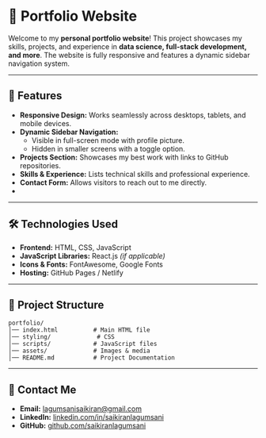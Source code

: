 # 🚀 Portfolio Website

Welcome to my **personal portfolio website**! This project showcases my skills, projects, and experience in **data science, full-stack development, and more**. The website is fully responsive and features a dynamic sidebar navigation system.



---

## 📌 Features

- **Responsive Design:** Works seamlessly across desktops, tablets, and mobile devices.
- **Dynamic Sidebar Navigation:**
  - Visible in full-screen mode with profile picture.
  - Hidden in smaller screens with a toggle option.
- **Projects Section:** Showcases my best work with links to GitHub repositories.
- **Skills & Experience:** Lists technical skills and professional experience.
- **Contact Form:** Allows visitors to reach out to me directly.
- 

---

## 🛠️ Technologies Used

- **Frontend:** HTML, CSS, JavaScript
- **JavaScript Libraries:** React.js *(if applicable)*
- **Icons & Fonts:** FontAwesome, Google Fonts
- **Hosting:** GitHub Pages / Netlify 

---

## 📂 Project Structure
```
portfolio/
│── index.html          # Main HTML file
│── styling/             # CSS 
│── scripts/            # JavaScript files
│── assets/             # Images & media
│── README.md           # Project Documentation

```

---


## 📧 Contact Me

- **Email:** [lagumsanisaikiran@gmail.com](mailto:lagumsanisaikiran@gmail.com)
- **LinkedIn:** [linkedin.com/in/saikiranlagumsani]([https://linkedin.com/in/your-profile](https://www.linkedin.com/in/sai-kiran-lagumsani-7aa834206/))
- **GitHub:** [github.com/saikiranlagumsani](https://github.com/saikiranlagumsani)


